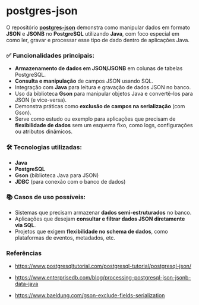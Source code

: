 # postgres-json

O repositório [**postgres-json**](https://github.com/IgorAvilaPereira/postgres-json) demonstra como manipular dados em formato **JSON** e **JSONB** no **PostgreSQL** utilizando **Java**, com foco especial em como ler, gravar e processar esse tipo de dado dentro de aplicações Java.

### ✅ Funcionalidades principais:

* **Armazenamento de dados em JSON/JSONB** em colunas de tabelas PostgreSQL.
* **Consulta e manipulação** de campos JSON usando SQL.
* Integração com **Java** para leitura e gravação de dados JSON no banco.
* Uso da biblioteca **Gson** para manipular objetos Java e convertê-los para JSON (e vice-versa).
* Demonstra práticas como **exclusão de campos na serialização** (com Gson).
* Serve como estudo ou exemplo para aplicações que precisam de **flexibilidade de dados** sem um esquema fixo, como logs, configurações ou atributos dinâmicos.

### 🛠️ Tecnologias utilizadas:

* **Java**
* **PostgreSQL**
* **Gson** (biblioteca Java para JSON)
* **JDBC** (para conexão com o banco de dados)

### 📚 Casos de uso possíveis:

* Sistemas que precisam armazenar **dados semi-estruturados** no banco.
* Aplicações que desejam **consultar e filtrar dados JSON diretamente via SQL**.
* Projetos que exigem **flexibilidade no schema de dados**, como plataformas de eventos, metadados, etc.

### Referências

* https://www.postgresqltutorial.com/postgresql-tutorial/postgresql-json/

* https://www.enterprisedb.com/blog/processing-postgresql-json-jsonb-data-java

* https://www.baeldung.com/gson-exclude-fields-serialization
